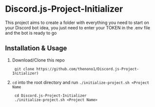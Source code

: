 # Discord.js-Project-Initializer
This project aims to create a folder with everything you need to start on your Discord bot idea, you just need to enter your TOKEN in the .env file and the bot is ready to go

## Installation & Usage
1. Download/Clone this repo

        git clone https://github.com/thenono1/Discord.js-Project-Initializer)
2. `cd` into the root directory and run `./initialize-project.sh <Project Name`

        cd Discord.js-Project-Initializer
        ./initialize-project.sh <Project Name>
